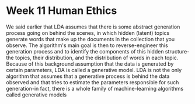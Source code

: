 # Week 11 Human Ethics

We said earlier that LDA assumes that there is some abstract generation process going on behind the scenes, in which hidden (latent) topics generate words that make up the documents in the collection that you observe. The algorithm's main goal is then to reverse-engineer this generation process and
to identify the components of this hidden structure-the topics, their distribution, and the distribution of words in each topic. Because of this background assumption that the data is generated by certain parameters, LDA is called a generative model. LDA is not the only algorithm that assumes that a generative process is behind the data observed and that tries to estimate the parameters responsible for such generation-in fact, there is a whole family of machine-learning algorithms called generative models